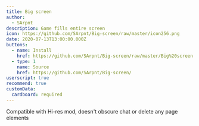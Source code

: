 ```yaml
---
title: Big screen
author:
  - SArpnt
description: Game fills entire screen
icon: https://github.com/SArpnt/Big-screen/raw/master/icon256.png
date: 2020-07-13T13:00:00.000Z
buttons:
  - name: Install
    href: https://github.com/SArpnt/Big-screen/raw/master/Big%20screen.user.js
  - type: 1
    name: Source
    href: https://github.com/SArpnt/Big-screen/
userscript: true
recommend: true
customData:
  cardboard: required
---
```

Compatible with Hi-res mod, doesn't obscure chat or delete any page elements